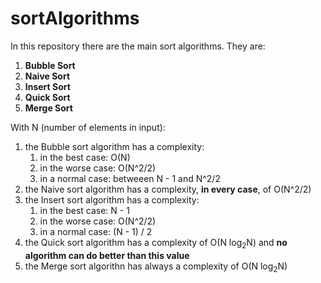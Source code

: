# sortAlgorithms

In this repository there are the main sort algorithms. They are:
  1) __Bubble Sort__
  2) __Naive Sort__
  3) __Insert Sort__
  4) __Quick Sort__
  5) __Merge Sort__
  
With N (number of elements in input):
  1. the Bubble sort algorithm has a complexity:
      1. in the best case: O(N)
      2. in the worse case: O(N^2/2)
      3. in a normal case: betweeen N - 1 and N^2/2
  2. the Naive sort algorithm has a complexity, __in every case__, of O(N^2/2)
  3. the Insert sort algorithm has a complexity:
      1. in the best case: N - 1
      2. in the worse case: O(N^2/2)
      3. in a normal case: (N - 1) / 2
  4. the Quick sort algorithm has a complexity of O(N log<sub>2</sub>N) and __no algorithm can do better than this value__
  5. the Merge sort algorithn has always a complexity of O(N log<sub>2</sub>N)
  
  
 
